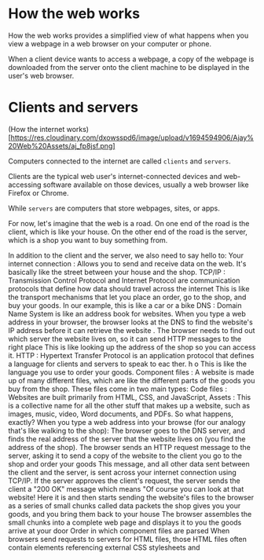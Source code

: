 # How the web works

How the web works provides a simplified view of what happens when you view a webpage in a web browser on your computer or phone.

When a client device wants to access a webpage, a copy of the webpage is downloaded from the server onto the client machine to be displayed in the user's web browser.

# Clients and servers

(How the internet works)[https://res.cloudinary.com/dxowsspd6/image/upload/v1694594906/Ajay%20Web%20Assets/aj_fp8jsf.png]

Computers connected to the internet are called `clients` and `servers`.

Clients are the typical web user's internet-connected devices and web-accessing software available on those devices, usually a web browser like Firefox or Chrome.

While `servers` are computers that store webpages, sites, or apps.

For now, let's imagine that the web is a road. On one end of the road is the client, which is like your house. On the other end of the road is the server, which is a shop you want to buy something from.

In addition to the client and the server, we also need to say hello to:
Your internet connection : Allows you to send and receive data on the web. It's basically like the street between your house and the shop.
TCP/IP : Transmission Control Protocol and Internet Protocol are communication protocols that define how data should travel across the internet
This is like the transport mechanisms that let you place an order, go to the shop, and buy your goods.
In our example, this is like a car or a bike
DNS : Domain Name System is like an address book for websites.
When you type a web address in your browser, the browser looks at the DNS to find the website's IP address before it can retrieve the website
.
The browser needs to find out which server the website lives on, so it can send HTTP messages to the right place
This is like looking up the address of the shop so you can access it.
HTTP : Hypertext Transfer Protocol is an application protocol that defines a language for clients and servers to speak to eac ther.
h o
This is like the language you use to order your goods.
Component files : A website is made up of many different files, which are like the different parts of the goods you buy from the shop.
These files come in two main types:
Code files : Websites are built primarily from HTML, CSS, and JavaScript,
Assets : This is a collective name for all the other stuff that makes up a website, such as images, music, video, Word documents, and PDFs.
So what happens, exactly?
When you type a web address into your browse
(for our analogy that's like walking to the shop):
The browser goes to the DNS server, and finds the real address of the server that the website lives on
(you find the address of the shop).
The browser sends an HTTP request message to the server, asking it to send a copy of the website to the client
you go to the shop and order your goods
This message, and all other data sent between the client and the server, is sent across your internet connection using TCP/IP.
If the server approves the client's request, the server sends the client a "200 OK" message
which means "Of course you can look at that website! Here it is
and then starts sending the website's files to the browser as a series of small chunks called data packets
the shop gives you your goods, and you bring them back to your house
The browser assembles the small chunks into a complete web page and displays it to you
the goods arrive at your door
Order in which component files are parsed
When browsers send requests to servers for HTML files, those HTML files often contain <link> elements referencing external CSS stylesheets and <script> elements referencing external JavaScript scripts.
It's important to know the order in which those files are parsed by the browser as the browser loads the page:
The browser parses the HTML file first, and that leads to the browser recognizing any <link> -element
references to external CSS stylesheets
and any <script> -element references to scripts.
As the browser parses the HTML, it sends requests back to the server for any CSS files it has found from <link> elements, and any JavaScript files it has found from <script> elements, and from those, then parses the CSS and JavaScript.
The browser generates an in-memory DOM tree from the parsed HTML, generates an in-memory CSSOM structure from the parsed CSS, and compiles and executes the parsed JavaScript.
As the browser builds the DOM tree and applies the styles from the CSSOM tree and executes the JavaScript, a visual representation of the page is painted to the screen
and the user sees the page content and can begin to interact with it.
DNS explained
Real web addresses aren't the nice, memorable strings you type into your address bar to find your favorite websites.
They are special numbers that look like this: 192.0.2.172 .
This is called an IP address , and it represents a unique location on the web.
However, it's not very easy to remember, is it?
That's why the Domain Name System was invented.
This system uses special servers that match up a web address you type into your browser
to the website's real (IP) address.
Websites can be reached directly via their IP addresses. You can use a DNS lookup tool to find the IP address of a website.
Packets explained
Earlier we used the term "packets" to describe the format in which the data is sent from server to client.
when data is sent across the web, it is sent in thousands of small chunks.
There are multiple reasons why data is sent in small packets.
They are sometimes dropped or corrupted, and it's easier to replace small chunks when this happens.
Additionally, the packets can be routed along different paths, making the exchange faster and allowing many different users to download the same website at the same time.
If each website was sent as a single big chunk,
only one user could download it at a time, which obviously would make the web very inefficient and not much fun to use.
